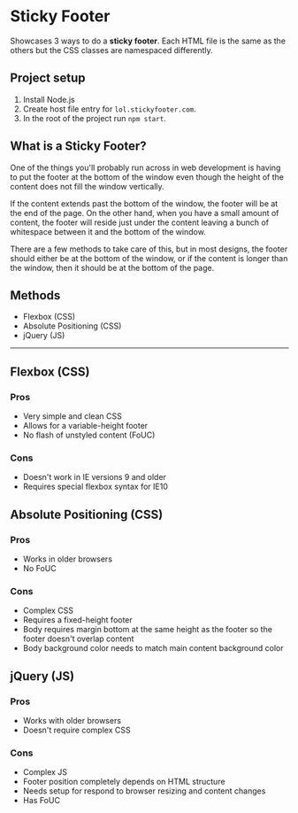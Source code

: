 Sticky Footer
===
Showcases 3 ways to do a **sticky footer**. Each HTML file is the same as the others but the CSS classes are namespaced differently.

Project setup
---
1. Install Node.js
1. Create host file entry for `lol.stickyfooter.com`.
1. In the root of the project run `npm start`.

What is a Sticky Footer?
---
One of the things you'll probably run across in web development is having to put the footer at the bottom of the window even though the height of the content does not fill the window vertically.

If the content extends past the bottom of the window, the footer will be at the end of the page. On the other hand, when you have a small amount of content, the footer will reside just under the content leaving a bunch of whitespace between it and the bottom of the window.

There are a few methods to take care of this, but in most designs, the footer should either be at the bottom of the window, or if the content is longer than the window, then it should be at the bottom of the page.

Methods
---
- Flexbox (CSS)
- Absolute Positioning (CSS)
- jQuery (JS)

---

Flexbox (CSS)
---
### Pros
- Very simple and clean CSS
- Allows for a variable-height footer
- No flash of unstyled content (FoUC)

### Cons
- Doesn't work in IE versions 9 and older
- Requires special flexbox syntax for IE10

Absolute Positioning (CSS)
---
### Pros
- Works in older browsers
- No FoUC

### Cons
- Complex CSS
- Requires a fixed-height footer
- Body requires margin bottom at the same height as the footer so the footer doesn't overlap content
- Body background color needs to match main content background color

jQuery (JS)
---
### Pros
- Works with older browsers
- Doesn't require complex CSS

### Cons
- Complex JS
- Footer position completely depends on HTML structure
- Needs setup for respond to browser resizing and content changes
- Has FoUC
